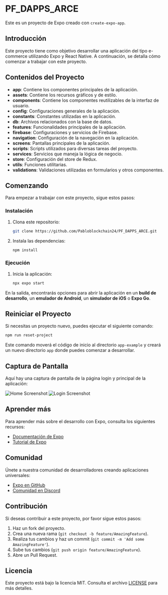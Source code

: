 
# PF_DAPPS_ARCE

Este es un proyecto de Expo creado con `create-expo-app`.

## Introducción

Este proyecto tiene como objetivo desarrollar una aplicación del tipo e-commerce utilizando Expo y React Native. A continuación, se detalla cómo comenzar a trabajar con este proyecto.

## Contenidos del Proyecto

- **app**: Contiene los componentes principales de la aplicación.
- **assets**: Contiene los recursos gráficos y de estilo.
- **components**: Contiene los componentes reutilizables de la interfaz de usuario.
- **config**: Configuraciones generales de la aplicación.
- **constants**: Constantes utilizadas en la aplicación.
- **db**: Archivos relacionados con la base de datos.
- **features**: Funcionalidades principales de la aplicación.
- **firebase**: Configuraciones y servicios de Firebase.
- **navigation**: Configuración de la navegación en la aplicación.
- **screens**: Pantallas principales de la aplicación.
- **scripts**: Scripts utilizados para diversas tareas del proyecto.
- **services**: Servicios que maneja la lógica de negocio.
- **store**: Configuración del store de Redux.
- **utils**: Funciones utilitarias.
- **validations**: Validaciones utilizadas en formularios y otros componentes.

## Comenzando

Para empezar a trabajar con este proyecto, sigue estos pasos:

### Instalación

1. Clona este repositorio:
   ```bash
   git clone https://github.com/Pabloblockchain24/PF_DAPPS_ARCE.git
   ```

2. Instala las dependencias:
   ```bash
   npm install
   ```

### Ejecución

1. Inicia la aplicación:
   ```bash
   npx expo start
   ```

En la salida, encontrarás opciones para abrir la aplicación en un **build de desarrollo**, un **emulador de Android**, un **simulador de iOS** o **Expo Go**.

## Reiniciar el Proyecto

Si necesitas un proyecto nuevo, puedes ejecutar el siguiente comando:
```bash
npm run reset-project
```

Este comando moverá el código de inicio al directorio `app-example` y creará un nuevo directorio `app` donde puedes comenzar a desarrollar.


## Captura de Pantalla

Aquí hay una captura de pantalla de la página login y principal de la aplicación:

![Home Screenshot](assets/images/HOME_SCREENSHOOT.jpg)
![Login Screenshot](assets/images/LOGIN_SCREENSHOOT.jpg)

## Aprender más

Para aprender más sobre el desarrollo con Expo, consulta los siguientes recursos:

- [Documentación de Expo](https://docs.expo.dev/)
- [Tutorial de Expo](https://docs.expo.dev/tutorial/introduction/)

## Comunidad

Únete a nuestra comunidad de desarrolladores creando aplicaciones universales:

- [Expo en GitHub](https://github.com/expo)
- [Comunidad en Discord](https://chat.expo.dev)

## Contribución

Si deseas contribuir a este proyecto, por favor sigue estos pasos:

1. Haz un fork del proyecto.
2. Crea una nueva rama (`git checkout -b feature/AmazingFeature`).
3. Realiza tus cambios y haz un commit (`git commit -m 'Add some AmazingFeature'`).
4. Sube tus cambios (`git push origin feature/AmazingFeature`).
5. Abre un Pull Request.

## Licencia

Este proyecto está bajo la licencia MIT. Consulta el archivo [LICENSE](LICENSE) para más detalles.